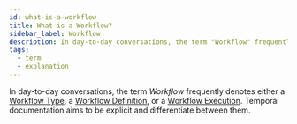 ```yaml
---
id: what-is-a-workflow
title: What is a Workflow?
sidebar_label: Workflow
description: In day-to-day conversations, the term "Workflow" frequently denotes either a Workflow Type, a Workflow Definition, or a Workflow Execution.
tags:
  - term
  - explanation
---
```


In day-to-day conversations, the term _Workflow_ frequently denotes either a [Workflow Type](/concepts/what-is-a-workflow-type), a [Workflow Definition](/concepts/what-is-a-workflow-definition), or a [Workflow Execution](/concepts/what-is-a-workflow-execution).
Temporal documentation aims to be explicit and differentiate between them.

